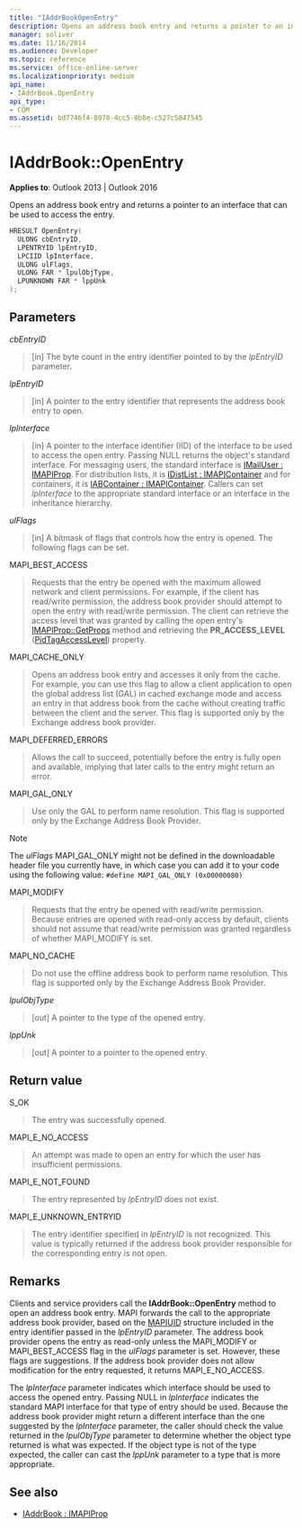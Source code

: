 ```yaml
---
title: "IAddrBookOpenEntry"
description: Opens an address book entry and returns a pointer to an interface that can be used to access the entry.
manager: soliver
ms.date: 11/16/2014
ms.audience: Developer
ms.topic: reference
ms.service: office-online-server
ms.localizationpriority: medium
api_name:
- IAddrBook.OpenEntry
api_type:
- COM
ms.assetid: bd7746f4-8070-4cc5-8b8e-c527c5847545
---
```


# IAddrBook::OpenEntry

**Applies to**: Outlook 2013 | Outlook 2016
  
Opens an address book entry and returns a pointer to an interface that can be used to access the entry.
  
```cpp
HRESULT OpenEntry(
  ULONG cbEntryID,
  LPENTRYID lpEntryID,
  LPCIID lpInterface,
  ULONG ulFlags,
  ULONG FAR * lpulObjType,
  LPUNKNOWN FAR * lppUnk
);
```

## Parameters

_cbEntryID_
  
> [in] The byte count in the entry identifier pointed to by the _lpEntryID_ parameter.

_lpEntryID_
  
> [in] A pointer to the entry identifier that represents the address book entry to open.

_lpInterface_
  
> [in] A pointer to the interface identifier (IID) of the interface to be used to access the open entry. Passing NULL returns the object's standard interface. For messaging users, the standard interface is [IMailUser : IMAPIProp](imailuserimapiprop.md). For distribution lists, it is [IDistList : IMAPIContainer](idistlistimapicontainer.md) and for containers, it is [IABContainer : IMAPIContainer](iabcontainerimapicontainer.md). Callers can set _lpInterface_ to the appropriate standard interface or an interface in the inheritance hierarchy.

_ulFlags_
  
> [in] A bitmask of flags that controls how the entry is opened. The following flags can be set.

MAPI_BEST_ACCESS
  
> Requests that the entry be opened with the maximum allowed network and client permissions. For example, if the client has read/write permission, the address book provider should attempt to open the entry with read/write permission. The client can retrieve the access level that was granted by calling the open entry's [IMAPIProp::GetProps](imapiprop-getprops.md) method and retrieving the **PR_ACCESS_LEVEL** ([PidTagAccessLevel](pidtagaccesslevel-canonical-property.md)) property.

MAPI_CACHE_ONLY
  
> Opens an address book entry and accesses it only from the cache. For example, you can use this flag to allow a client application to open the global address list (GAL) in cached exchange mode and access an entry in that address book from the cache without creating traffic between the client and the server. This flag is supported only by the Exchange address book provider.

MAPI_DEFERRED_ERRORS
  
> Allows the call to succeed, potentially before the entry is fully open and available, implying that later calls to the entry might return an error.

MAPI_GAL_ONLY
  
> Use only the GAL to perform name resolution. This flag is supported only by the Exchange Address Book Provider.

  > [!NOTE]
  > The _ulFlags_ MAPI_GAL_ONLY might not be defined in the downloadable header file you currently have, in which case you can add it to your code using the following value: 
  > `#define MAPI_GAL_ONLY (0x00000080)`
  
MAPI_MODIFY
  
> Requests that the entry be opened with read/write permission. Because entries are opened with read-only access by default, clients should not assume that read/write permission was granted regardless of whether MAPI_MODIFY is set.

MAPI_NO_CACHE
  
> Do not use the offline address book to perform name resolution. This flag is supported only by the Exchange Address Book Provider.

_lpulObjType_
  
> [out] A pointer to the type of the opened entry.

_lppUnk_
  
> [out] A pointer to a pointer to the opened entry.

## Return value

S_OK
  
> The entry was successfully opened.

MAPI_E_NO_ACCESS
  
> An attempt was made to open an entry for which the user has insufficient permissions.

MAPI_E_NOT_FOUND
  
> The entry represented by _lpEntryID_ does not exist.

MAPI_E_UNKNOWN_ENTRYID
  
> The entry identifier specified in _lpEntryID_ is not recognized. This value is typically returned if the address book provider responsible for the corresponding entry is not open.

## Remarks

Clients and service providers call the **IAddrBook::OpenEntry** method to open an address book entry. MAPI forwards the call to the appropriate address book provider, based on the [MAPIUID](mapiuid.md) structure included in the entry identifier passed in the _lpEntryID_ parameter. The address book provider opens the entry as read-only unless the MAPI_MODIFY or MAPI_BEST_ACCESS flag in the _ulFlags_ parameter is set. However, these flags are suggestions. If the address book provider does not allow modification for the entry requested, it returns MAPI_E_NO_ACCESS.
  
The _lpInterface_ parameter indicates which interface should be used to access the opened entry. Passing NULL in _lpInterface_ indicates the standard MAPI interface for that type of entry should be used. Because the address book provider might return a different interface than the one suggested by the _lpInterface_ parameter, the caller should check the value returned in the _lpulObjType_ parameter to determine whether the object type returned is what was expected. If the object type is not of the type expected, the caller can cast the _lppUnk_ parameter to a type that is more appropriate.
  
## See also

- [IAddrBook : IMAPIProp](iaddrbookimapiprop.md)
